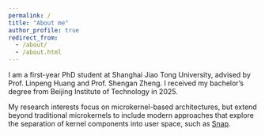 ```yaml
---
permalink: /
title: "About me"
author_profile: true
redirect_from: 
  - /about/
  - /about.html
---
```


I am a first-year PhD student at Shanghai Jiao Tong University, advised by Prof.
Linpeng Huang and Prof. Shengan Zheng. I received my bachelor’s degree from
Beijing Institute of Technology in 2025.

My research interests focus on microkernel-based architectures, but extend
beyond traditional microkernels to include modern approaches that explore the
separation of kernel components into user space, such as 
[Snap](https://abelay.github.io/6828seminar/papers/marty:snap.pdf).
